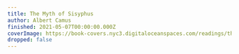 ```yaml
---
title: The Myth of Sisyphus
author: Albert Camus
finished: 2021-05-07T00:00:00.000Z
coverImage: https://book-covers.nyc3.digitaloceanspaces.com/readings/the-myth-of-sisyphus-01.jpg
dropped: false
---
```


